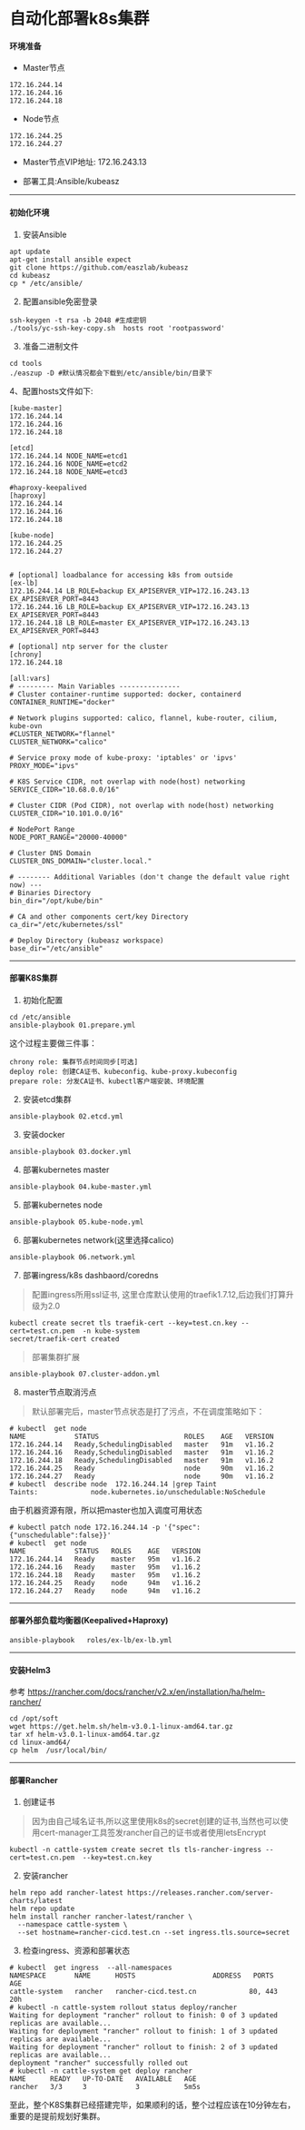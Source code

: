 # 自动化部署k8s集群


#### 环境准备

* Master节点
```
172.16.244.14
172.16.244.16
172.16.244.18
```
* Node节点
```
172.16.244.25
172.16.244.27
```

* Master节点VIP地址: 172.16.243.13

* 部署工具:Ansible/kubeasz


---

#### 初始化环境

1. 安装Ansible
```
apt update
apt-get install ansible expect
git clone https://github.com/easzlab/kubeasz
cd kubeasz
cp * /etc/ansible/
```

2. 配置ansible免密登录
```
ssh-keygen -t rsa -b 2048 #生成密钥
./tools/yc-ssh-key-copy.sh  hosts root 'rootpassword'
```

3. 准备二进制文件
```
cd tools
./easzup -D #默认情况都会下载到/etc/ansible/bin/目录下
```

4、配置hosts文件如下:
```
[kube-master]
172.16.244.14
172.16.244.16
172.16.244.18

[etcd]
172.16.244.14 NODE_NAME=etcd1
172.16.244.16 NODE_NAME=etcd2
172.16.244.18 NODE_NAME=etcd3

#haproxy-keepalived
[haproxy]
172.16.244.14
172.16.244.16
172.16.244.18

[kube-node]
172.16.244.25
172.16.244.27


# [optional] loadbalance for accessing k8s from outside
[ex-lb]
172.16.244.14 LB_ROLE=backup EX_APISERVER_VIP=172.16.243.13 EX_APISERVER_PORT=8443
172.16.244.16 LB_ROLE=backup EX_APISERVER_VIP=172.16.243.13 EX_APISERVER_PORT=8443
172.16.244.18 LB_ROLE=master EX_APISERVER_VIP=172.16.243.13 EX_APISERVER_PORT=8443

# [optional] ntp server for the cluster
[chrony]
172.16.244.18

[all:vars]
# --------- Main Variables ---------------
# Cluster container-runtime supported: docker, containerd
CONTAINER_RUNTIME="docker"

# Network plugins supported: calico, flannel, kube-router, cilium, kube-ovn
#CLUSTER_NETWORK="flannel"
CLUSTER_NETWORK="calico"

# Service proxy mode of kube-proxy: 'iptables' or 'ipvs'
PROXY_MODE="ipvs"

# K8S Service CIDR, not overlap with node(host) networking
SERVICE_CIDR="10.68.0.0/16"

# Cluster CIDR (Pod CIDR), not overlap with node(host) networking
CLUSTER_CIDR="10.101.0.0/16"

# NodePort Range
NODE_PORT_RANGE="20000-40000"

# Cluster DNS Domain
CLUSTER_DNS_DOMAIN="cluster.local."

# -------- Additional Variables (don't change the default value right now) ---
# Binaries Directory
bin_dir="/opt/kube/bin"

# CA and other components cert/key Directory
ca_dir="/etc/kubernetes/ssl"

# Deploy Directory (kubeasz workspace)
base_dir="/etc/ansible"
```

---

#### 部署K8S集群

1. 初始化配置

```
cd /etc/ansible
ansible-playbook 01.prepare.yml
```
这个过程主要做三件事：
```
chrony role: 集群节点时间同步[可选]
deploy role: 创建CA证书、kubeconfig、kube-proxy.kubeconfig
prepare role: 分发CA证书、kubectl客户端安装、环境配置
```

2. 安装etcd集群
```
ansible-playbook 02.etcd.yml
```

3. 安装docker
```
ansible-playbook 03.docker.yml
```

4. 部署kubernetes master
```
ansible-playbook 04.kube-master.yml
```

5. 部署kubernetes node
```
ansible-playbook 05.kube-node.yml
```

6. 部署kubernetes network(这里选择calico)
```
ansible-playbook 06.network.yml
```

7. 部署ingress/k8s dashbaord/coredns

> 配置ingress所用ssl证书, 这里仓库默认使用的traefik1.7.12,后边我们打算升级为2.0
```
kubectl create secret tls traefik-cert --key=test.cn.key --cert=test.cn.pem  -n kube-system
secret/traefik-cert created
```
> 部署集群扩展
```
ansible-playbook 07.cluster-addon.yml
```

8. master节点取消污点
> 默认部署完后，master节点状态是打了污点，不在调度策略如下：
```
# kubectl  get node
NAME            STATUS                     ROLES    AGE   VERSION
172.16.244.14   Ready,SchedulingDisabled   master   91m   v1.16.2
172.16.244.16   Ready,SchedulingDisabled   master   91m   v1.16.2
172.16.244.18   Ready,SchedulingDisabled   master   91m   v1.16.2
172.16.244.25   Ready                      node     90m   v1.16.2
172.16.244.27   Ready                      node     90m   v1.16.2
# kubectl  describe node  172.16.244.14 |grep Taint
Taints:             node.kubernetes.io/unschedulable:NoSchedule
```

由于机器资源有限，所以把master也加入调度可用状态
```
# kubectl patch node 172.16.244.14 -p '{"spec":{"unschedulable":false}}'
# kubectl  get node
NAME            STATUS   ROLES    AGE   VERSION
172.16.244.14   Ready    master   95m   v1.16.2
172.16.244.16   Ready    master   95m   v1.16.2
172.16.244.18   Ready    master   95m   v1.16.2
172.16.244.25   Ready    node     94m   v1.16.2
172.16.244.27   Ready    node     94m   v1.16.2
```

---

#### 部署外部负载均衡器(Keepalived+Haproxy)
```
ansible-playbook   roles/ex-lb/ex-lb.yml
```

---

#### 安装Helm3

参考 https://rancher.com/docs/rancher/v2.x/en/installation/ha/helm-rancher/

```
cd /opt/soft
wget https://get.helm.sh/helm-v3.0.1-linux-amd64.tar.gz
tar xf helm-v3.0.1-linux-amd64.tar.gz
cd linux-amd64/
cp helm  /usr/local/bin/
```

---

#### 部署Rancher

1. 创建证书
> 因为由自己域名证书,所以这里使用k8s的secret创建的证书,当然也可以使用cert-manager工具签发rancher自己的证书或者使用letsEncrypt
```
kubectl -n cattle-system create secret tls tls-rancher-ingress --cert=test.cn.pem  --key=test.cn.key
```
2. 安装rancher
```
helm repo add rancher-latest https://releases.rancher.com/server-charts/latest
helm repo update
helm install rancher rancher-latest/rancher \
  --namespace cattle-system \
  --set hostname=rancher-cicd.test.cn --set ingress.tls.source=secret
```

3. 检查ingress、资源和部署状态
```
# kubectl  get ingress  --all-namespaces
NAMESPACE       NAME      HOSTS                   ADDRESS   PORTS     AGE
cattle-system   rancher   rancher-cicd.test.cn             80, 443   20h
# kubectl -n cattle-system rollout status deploy/rancher
Waiting for deployment "rancher" rollout to finish: 0 of 3 updated replicas are available...
Waiting for deployment "rancher" rollout to finish: 1 of 3 updated replicas are available...
Waiting for deployment "rancher" rollout to finish: 2 of 3 updated replicas are available...
deployment "rancher" successfully rolled out
# kubectl -n cattle-system get deploy rancher
NAME      READY   UP-TO-DATE   AVAILABLE   AGE
rancher   3/3     3            3           5m5s
```

至此，整个K8S集群已经搭建完毕，如果顺利的话，整个过程应该在10分钟左右，重要的是提前规划好集群。
